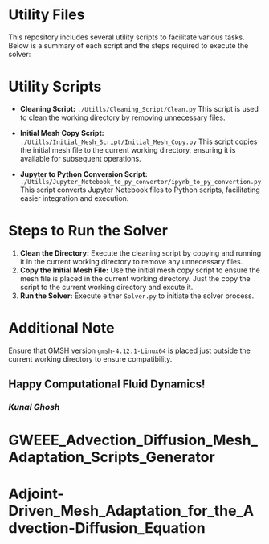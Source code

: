 # Utility Files

This repository includes several utility scripts to facilitate various tasks. Below is a summary of each script and the steps required to execute the solver:

# Utility Scripts

- **Cleaning Script:** `./Utills/Cleaning_Script/Clean.py`
  This script is used to clean the working directory by removing unnecessary files.

- **Initial Mesh Copy Script:** `./Utills/Initial_Mesh_Script/Initial_Mesh_Copy.py`
  This script copies the initial mesh file to the current working directory, ensuring it is available for subsequent operations.

- **Jupyter to Python Conversion Script:** `./Utills/Jupyter_Notebook_to_py_convertor/ipynb_to_py_convertion.py`
  This script converts Jupyter Notebook files to Python scripts, facilitating easier integration and execution.

# Steps to Run the Solver

1. **Clean the Directory:** Execute the cleaning script by copying and running it in the current working directory to remove any unnecessary files.
2. **Copy the Initial Mesh File:** Use the initial mesh copy script to ensure the mesh file is placed in the current working directory. Just the copy the script to the current working directory and excute it.
3. **Run the Solver:** Execute either `Solver.py` to initiate the solver process.

# Additional Note

Ensure that GMSH version `gmsh-4.12.1-Linux64` is placed just outside the current working directory to ensure compatibility.

## Happy Computational Fluid Dynamics!

### *Kunal Ghosh*
# GWEEE_Advection_Diffusion_Mesh_Adaptation_Scripts_Generator
# Adjoint-Driven_Mesh_Adaptation_for_the_Advection-Diffusion_Equation
